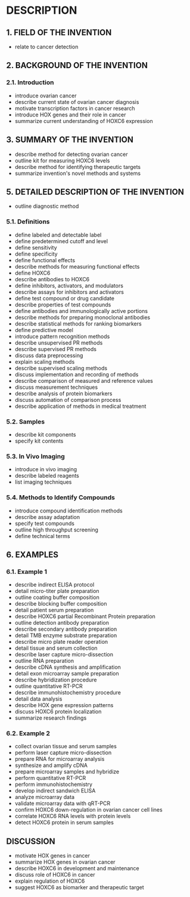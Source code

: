 # DESCRIPTION

## 1. FIELD OF THE INVENTION

- relate to cancer detection

## 2. BACKGROUND OF THE INVENTION

### 2.1. Introduction

- introduce ovarian cancer
- describe current state of ovarian cancer diagnosis
- motivate transcription factors in cancer research
- introduce HOX genes and their role in cancer
- summarize current understanding of HOXC6 expression

## 3. SUMMARY OF THE INVENTION

- describe method for detecting ovarian cancer
- outline kit for measuring HOXC6 levels
- describe method for identifying therapeutic targets
- summarize invention's novel methods and systems

## 5. DETAILED DESCRIPTION OF THE INVENTION

- outline diagnostic method

### 5.1. Definitions

- define labeled and detectable label
- define predetermined cutoff and level
- define sensitivity
- define specificity
- define functional effects
- describe methods for measuring functional effects
- define HOXC6
- describe antibodies to HOXC6
- define inhibitors, activators, and modulators
- describe assays for inhibitors and activators
- define test compound or drug candidate
- describe properties of test compounds
- define antibodies and immunologically active portions
- describe methods for preparing monoclonal antibodies
- describe statistical methods for ranking biomarkers
- define predictive model
- introduce pattern recognition methods
- describe unsupervised PR methods
- describe supervised PR methods
- discuss data preprocessing
- explain scaling methods
- describe supervised scaling methods
- discuss implementation and recording of methods
- describe comparison of measured and reference values
- discuss measurement techniques
- describe analysis of protein biomarkers
- discuss automation of comparison process
- describe application of methods in medical treatment

### 5.2. Samples

- describe kit components
- specify kit contents

### 5.3. In Vivo Imaging

- introduce in vivo imaging
- describe labeled reagents
- list imaging techniques

### 5.4. Methods to Identify Compounds

- introduce compound identification methods
- describe assay adaptation
- specify test compounds
- outline high throughput screening
- define technical terms

## 6. EXAMPLES

### 6.1. Example 1

- describe indirect ELISA protocol
- detail micro-titer plate preparation
- outline coating buffer composition
- describe blocking buffer composition
- detail patient serum preparation
- describe HOXC6 partial Recombinant Protein preparation
- outline detection antibody preparation
- describe secondary antibody preparation
- detail TMB enzyme substrate preparation
- describe micro plate reader operation
- detail tissue and serum collection
- describe laser capture micro-dissection
- outline RNA preparation
- describe cDNA synthesis and amplification
- detail exon microarray sample preparation
- describe hybridization procedure
- outline quantitative RT-PCR
- describe immunohistochemistry procedure
- detail data analysis
- describe HOX gene expression patterns
- discuss HOXC6 protein localization
- summarize research findings

### 6.2. Example 2

- collect ovarian tissue and serum samples
- perform laser capture micro-dissection
- prepare RNA for microarray analysis
- synthesize and amplify cDNA
- prepare microarray samples and hybridize
- perform quantitative RT-PCR
- perform immunohistochemistry
- develop indirect sandwich ELISA
- analyze microarray data
- validate microarray data with qRT-PCR
- confirm HOXC6 down-regulation in ovarian cancer cell lines
- correlate HOXC6 RNA levels with protein levels
- detect HOXC6 protein in serum samples

## DISCUSSION

- motivate HOX genes in cancer
- summarize HOX genes in ovarian cancer
- describe HOXC6 in development and maintenance
- discuss role of HOXC6 in cancer
- explain regulation of HOXC6
- suggest HOXC6 as biomarker and therapeutic target

